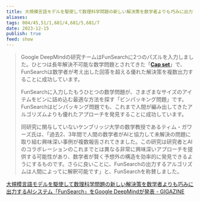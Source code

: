 ```yaml
---
title: 大規模言語モデルを駆使して数理科学問題の新しい解決策を数学者よりも巧みに出力するAIシステム
aliases: 
tags: 004/45,51/1,681/4,681/5,681/7
date: 2023-12-15
publish: true
feed: show
---
```

> Google DeepMindの研究チームはFunSearchに2つのパズルを入力しました。ひとつは長年解決不可能な数学問題とされてきた「**[Cap set](https://en.wikipedia.org/wiki/Cap_set)**」で、FunSearchは数学者が考え出した回答を超える優れた解決策を複数出力することに成功しています。  
>
>  FunSearchに入力したもうひとつの数学問題が、さまざまなサイズのアイテムをビンに詰め込む最適な方法を探す「ビンパッキング問題」です。FunSearchはビンパッキング問題でも、これまで人間が編み出してきたアルゴリズムよりも優れたアプローチを発見することに成功しています。  
>  
>同研究に関与していないケンブリッジ大学の数学教授であるティム・ガワーズ氏は、「過去2、3年間で人間の数学者がAIと協力して未解決の問題に取り組む興味深い事例が複数報告されてきました。この研究は研究者とAIのコラボレーションのこれまでとは異なる非常に興味深いアプローチを提供する可能性があり、数学者が賢く予想外の構造を効率的に発見できるようにするものです。さらに良いことに、FunSearchの出力するアルゴリズムは人間によってに解釈可能です」と、FunSearchを称賛しました。

[大規模言語モデルを駆使して数理科学問題の新しい解決策を数学者よりも巧みに出力するAIシステム「FunSearch」をGoogle DeepMindが発表 - GIGAZINE](https://gigazine.net/news/20231215-google-deepmind-llm-funsearch/)
